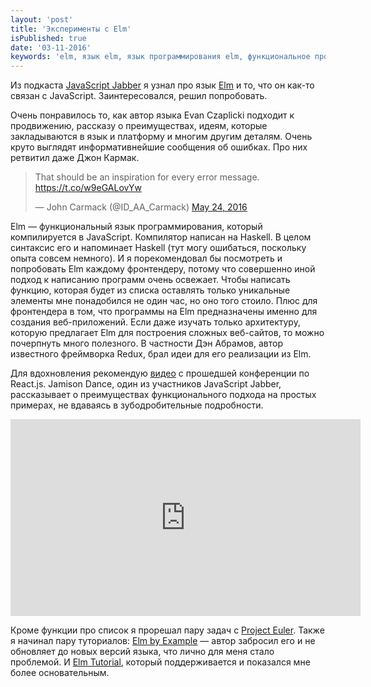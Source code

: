 ```yaml
---
layout: 'post'
title: 'Эксперименты с Elm'
isPublished: true
date: '03-11-2016'
keywords: 'elm, язык elm, язык программирования elm, функциональное программирование, javаscript'
---
```


Из подкаста [JavaScript Jabber](https://devchat.tv/js-jabber) я узнал про язык [Elm](http://elm-lang.org) и то, что он как-то связан с JavaScript. Заинтересовался, решил попробовать.

Очень понравилось то, как автор языка Evan Czaplicki подходит к продвижению, рассказу о преимуществах, идеям, которые закладываются в язык и платформу и многим другим деталям. Очень круто выглядят информативнейшие сообщения об ошибках. Про них ретвитил даже Джон Кармак.

<blockquote class="twitter-tweet" data-lang="en"><p lang="en" dir="ltr">That should be an inspiration for every error message. <a href="https://t.co/w9eGALovYw">https://t.co/w9eGALovYw</a></p>&mdash; John Carmack (@ID_AA_Carmack) <a href="https://twitter.com/ID_AA_Carmack/status/735197548034412546">May 24, 2016</a></blockquote>
<script async src="//platform.twitter.com/widgets.js" charset="utf-8"></script>

Elm — функциональный язык программирования, который компилируется в JavaScript. Компилятор написан на Haskell. В целом синтаксис его и напоминает Haskell (тут могу ошибаться, поскольку опыта совсем немного). И я порекомендовал бы посмотреть и попробовать Elm каждому фронтендеру, потому что совершенно иной подход к написанию программ очень освежает. Чтобы написать функцию, которая будет из списка оставлять только уникальные элементы мне понадобился не один час, но оно того стоило. Плюс для фронтендера в том, что программы на Elm предназначены именно для создания веб-приложений. Если даже изучать только архитектуру, которую предлагает Elm для построения сложных веб-сайтов, то можно почерпнуть много полезного. В частности Дэн Абрамов, автор известного фреймворка Redux, брал идеи для его реализации из Elm.

Для вдохновления рекомендую [видео](https://www.youtube.com/watch?v=txxKx_I39a8) с прошедшей конференции по React.js. Jamison Dance, один из участников JavaScript Jabber, рассказывает о преимуществах функционального подхода на простых примерах, не вдаваясь в зубодробительные подробности.

<iframe width="560" height="315" src="https://www.youtube.com/embed/txxKx_I39a8" frameborder="0" allowfullscreen></iframe>

Кроме функции про список я прорешал пару задач с [Project Euler](https://projecteuler.net/). Также я начинал пару туториалов: [Elm by Example](http://elm-by-example.org/) — автор забросил его и не обновляет до новых версий языка, что лично для меня стало проблемой. И [Elm Tutorial](http://www.elm-tutorial.org/en/), который поддерживается и показался мне более основательным.
